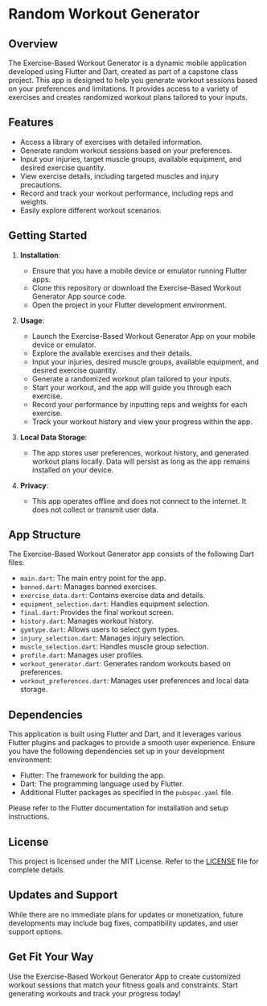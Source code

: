 # Random Workout Generator

## Overview

The Exercise-Based Workout Generator is a dynamic mobile application developed using Flutter and Dart, created as part of a capstone class project. This app is designed to help you generate workout sessions based on your preferences and limitations. It provides access to a variety of exercises and creates randomized workout plans tailored to your inputs.

## Features

- Access a library of exercises with detailed information.
- Generate random workout sessions based on your preferences.
- Input your injuries, target muscle groups, available equipment, and desired exercise quantity.
- View exercise details, including targeted muscles and injury precautions.
- Record and track your workout performance, including reps and weights.
- Easily explore different workout scenarios.

## Getting Started

1. **Installation**:

   - Ensure that you have a mobile device or emulator running Flutter apps.
   - Clone this repository or download the Exercise-Based Workout Generator App source code.
   - Open the project in your Flutter development environment.

2. **Usage**:

   - Launch the Exercise-Based Workout Generator App on your mobile device or emulator.
   - Explore the available exercises and their details.
   - Input your injuries, desired muscle groups, available equipment, and desired exercise quantity.
   - Generate a randomized workout plan tailored to your inputs.
   - Start your workout, and the app will guide you through each exercise.
   - Record your performance by inputting reps and weights for each exercise.
   - Track your workout history and view your progress within the app.

3. **Local Data Storage**:

   - The app stores user preferences, workout history, and generated workout plans locally. Data will persist as long as the app remains installed on your device.

4. **Privacy**:

   - This app operates offline and does not connect to the internet. It does not collect or transmit user data.

## App Structure

The Exercise-Based Workout Generator app consists of the following Dart files:

- `main.dart`: The main entry point for the app.
- `banned.dart`: Manages banned exercises.
- `exercise_data.dart`: Contains exercise data and details.
- `equipment_selection.dart`: Handles equipment selection.
- `final.dart`: Provides the final workout screen.
- `history.dart`: Manages workout history.
- `gymtype.dart`: Allows users to select gym types.
- `injury_selection.dart`: Manages injury selection.
- `muscle_selection.dart`: Handles muscle group selection.
- `profile.dart`: Manages user profiles.
- `workout_generator.dart`: Generates random workouts based on preferences.
- `workout_preferences.dart`: Manages user preferences and local data storage.

## Dependencies

This application is built using Flutter and Dart, and it leverages various Flutter plugins and packages to provide a smooth user experience. Ensure you have the following dependencies set up in your development environment:

- Flutter: The framework for building the app.
- Dart: The programming language used by Flutter.
- Additional Flutter packages as specified in the `pubspec.yaml` file.

Please refer to the Flutter documentation for installation and setup instructions.

## License

This project is licensed under the MIT License. Refer to the [LICENSE](LICENSE) file for complete details.

## Updates and Support

While there are no immediate plans for updates or monetization, future developments may include bug fixes, compatibility updates, and user support options.

## Get Fit Your Way

Use the Exercise-Based Workout Generator App to create customized workout sessions that match your fitness goals and constraints. Start generating workouts and track your progress today!

